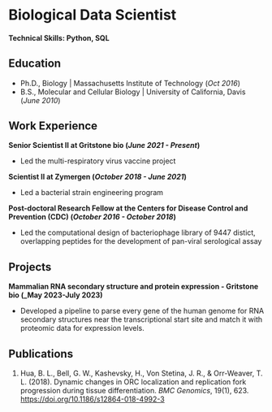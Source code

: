 # Biological Data Scientist

#### Technical Skills: Python, SQL

## Education
- Ph.D., Biology | Massachusetts Institute of Technology (_Oct 2016_)								       		
- B.S., Molecular and Cellular Biology | University of California, Davis (_June 2010_)

## Work Experience
**Senior Scientist II at Gritstone bio (_June 2021 - Present_)**
- Led the multi-respiratory virus vaccine project

**Scientist II at Zymergen (_October 2018 - June 2021_)**
- Led a bacterial strain engineering program

**Post-doctoral Research Fellow at the Centers for Disease Control and Prevention (CDC) (_October 2016 - October 2018_)**
- Led the computational design of bacteriophage library of 9447 distict, overlapping peptides for the development of pan-viral serological assay

## Projects

**Mammalian RNA secondary structure and protein expression - Gritstone bio (_May 2023-July 2023)**
- Developed a pipeline to parse every gene of the human genome for RNA secondary structures near the transcriptional start site and match it with proteomic data for expression levels.

## Publications

1. Hua, B. L., Bell, G. W., Kashevsky, H., Von Stetina, J. R., & Orr-Weaver, T. L. (2018). Dynamic changes in ORC localization and replication fork progression during tissue differentiation. _BMC Genomics_, 19(1), 623. https://doi.org/10.1186/s12864-018-4992-3
